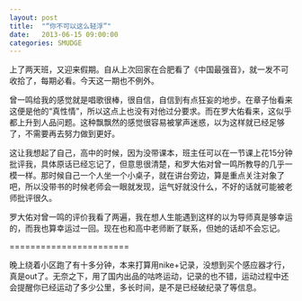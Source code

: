```yaml
---
layout: post
title:  "“你不可以这么轻浮”"
date:   2013-06-15 09:00:00
categories: SMUDGE
---
```


上了两天班，又迎来假期。自从上次回家在合肥看了《中国最强音》，就一发不可收拾了，每期必看。今天这一期也不例外。

曾一鸣给我的感觉就是唱歌很棒，很自信，自信到有点狂妄的地步。在章子怡看来这便是他的“真性情”，所以这点上也没有对他过分要求。而在罗大佑看来，这似乎都上升到人品问题。这种飘飘然的感觉很容易被掌声迷惑，以为这样就已经足够了，不需要再去努力做到更好。

这让我想起了自己，高中的时候，因为没带课本，班主任可以在一节课上花15分钟批评我，具体原话已经忘记了，但意思很清楚，和罗大佑对曾一鸣所教导的几乎一模一样。那时候自己一个人坐一个小桌子，就在讲台旁边，算是重点关注对象了吧，所以没带书的时候老师会一眼就发现，运气好就没什么，不好的话就可能被老师批评很久。

罗大佑对曾一鸣的评价我看了两遍，我在想人生能遇到这样的以为导师真是够幸运的，而我也算幸运过一回。现在也和高中老师断了联系，但她的话却不会忘记。

=======================

晚上绕着小区跑了有十多分钟，本来打算用nike+记录，没想到买个感应器才行，真是out了。无奈之下，用了国内出品的咕咚运动，记录的也不错，运动过程中还会提醒你已经运动了多少公里，多长时间，是不是已经破纪录了等信息。